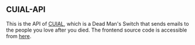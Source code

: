 ## CUIAL-API

This is the API of [CUIAL](https://cuial.com/), which is a Dead Man's Switch that sends emails to the people you love after you died. The frontend source code is accessible from [here](https://github.com/savashn/cuial).
